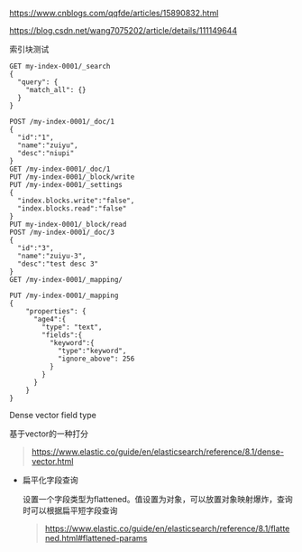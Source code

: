 https://www.cnblogs.com/qqfde/articles/15890832.html

https://blog.csdn.net/wang7075202/article/details/111149644

索引块测试

```text
GET my-index-0001/_search
{
  "query": {
    "match_all": {}
  }
}

POST /my-index-0001/_doc/1
{
  "id":"1",
  "name":"zuiyu",
  "desc":"niupi"
}
GET /my-index-0001/_doc/1
PUT /my-index-0001/_block/write
PUT /my-index-0001/_settings
{
  "index.blocks.write":"false",
  "index.blocks.read":"false"
}
PUT my-index-0001/_block/read
POST /my-index-0001/_doc/3
{
  "id":"3",
  "name":"zuiyu-3",
  "desc":"test desc 3"
}
GET /my-index-0001/_mapping/

PUT /my-index-0001/_mapping
{
    "properties": {
      "age4":{
        "type": "text",
        "fields":{
          "keyword":{
            "type":"keyword",
            "ignore_above": 256
          }
        }
      }
    }
}
```

Dense vector field type

基于vector的一种打分

> https://www.elastic.co/guide/en/elasticsearch/reference/8.1/dense-vector.html





* 扁平化字段查询

  设置一个字段类型为flattened。值设置为对象，可以放置对象映射爆炸，查询时可以根据扁平短字段查询

  > https://www.elastic.co/guide/en/elasticsearch/reference/8.1/flattened.html#flattened-params
